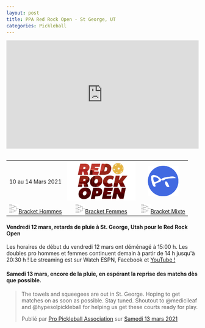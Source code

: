 ```yaml
---
layout: post
title: PPA Red Rock Open - St George, UT
categories: Pickleball
---
```


<style type="text/css">
.videoWrapper {
  position: relative;
  padding-bottom: 56.25%; /* 16:9 */
  height: 0;
}
.videoWrapper iframe {
  position: absolute;
  top: 0;
  left: 0;
  width: 100%;
  height: 100%;
}
</style>

<div class="videoWrapper">
    <iframe src="https://www.facebook.com/plugins/video.php?height=315&href=https%3A%2F%2Fwww.facebook.com%2FOfficialPPATour%2Fvideos%2F481716316508633%2F&show_text=false&width=560" width="560" height="315" style="border:none;overflow:hidden" scrolling="no" frameborder="0" allowfullscreen="true" allow="autoplay; clipboard-write; encrypted-media; picture-in-picture; web-share" allowFullScreen="true"></iframe>
</div>

<br>

<table>
    <tr>
        <td> 
            <div style="text-align: center">
                10 au 14 Mars 2021
            </div>
        </td>
        <td>
            <div style="text-align: center">
                <a href="https://www.ppatour.com/"><img src="/images/redrockopen.jpg" alt="ppatour.com" width="180"/></a>
            </div>
        </td>
        <td>
            <div style="text-align: center">  
                <a href="https://www.pickleballtournaments.com/tournamentinfo.pl?tid=4584"><img src="/images/pt.png" alt="pickleballtournaments.com" width="80"/></a>
            </div>
        </td>
    </tr>
        <tr>
        <td>
            <div style="text-align: center">
                <img src="/images/bracket.png" width="25"/><a href="https://www.pickleballtournaments.com/Tournaments/UT/2021_RedRock/MDO_91.htm">Bracket Hommes</a>
            </div>
        </td>
        <td>
            <div style="text-align: center">
            <img src="/images/bracket.png" width="25"/><a href="https://www.pickleballtournaments.com/Tournaments/UT/2021_RedRock/WDO_58.htm">Bracket Femmes</a>
            </div>
        </td>
        <td>
            <div style="text-align: center">
            <img src="/images/bracket.png" width="25"/><a href="https://www.pickleballtournaments.com/Tournaments/UT/2021_RedRock/MXDO_76.htm">Bracket Mixte</a>
            </div>
        </td>
    </tr>
    <!--
    <tr>
        <td>
            <div style="text-align: center"><img src="/images/play.png" width="25"/>
                <a href="">Finale Homme</a>
            </div>
        </td>
        <td>
            <div style="text-align: center"><img src="/images/play.png" width="25"/>
                <a href="">Finale Femme</a>
            </div>
        </td>
        <td>
            <div style="text-align: center"><img src="/images/play.png" width="25"/>
                <a href="">Finale Mixte</a>
            </div>
        </td>
    </tr>
    <tr>
        <td>
            <div style="text-align: center">
                vs 
            </div>
        </td>
        <td>
            <div style="text-align: center">
                vs 
            </div>
        </td>
        <td>
            <div style="text-align: center">
                 vs 
            </div>
        </td>
    </tr>
    -->
</table>

#### Vendredi 12 mars, retards de pluie à St. George, Utah pour le Red Rock Open
Les horaires de début du vendredi 12 mars ont déménagé à 15:00 h.
Les doubles pro hommes et femmes continuent demain à partir de 14 h jusqu'à 20:30 h ! Le streaming est sur Watch ESPN, Facebook et <a href="https://www.youtube.com/c/PPAtour/videos">YouTube !</a>

#### Samedi 13 mars, encore de la pluie, en espérant la reprise des matchs dès que possible.

<div id="fb-root"></div>
<script async defer crossorigin="anonymous" src="https://connect.facebook.net/fr_CA/sdk.js#xfbml=1&version=v10.0" nonce="nuCryucA"></script>

<div class="fb-post" data-href="https://www.facebook.com/OfficialPPATour/posts/481883673158564" data-width="500" data-show-text="true"><blockquote cite="https://www.facebook.com/OfficialPPATour/posts/481883673158564" class="fb-xfbml-parse-ignore"><p>The towels and squeegees are out in St. George. Hoping to get matches on as soon as possible. Stay tuned. Shoutout to &#064;medicileaf and &#064;hypesolpickleball for helping us get these courts ready for play.</p>Publié par <a href="https://www.facebook.com/OfficialPPATour/">Pro Pickleball Association</a> sur&nbsp;<a href="https://www.facebook.com/OfficialPPATour/posts/481883673158564">Samedi 13 mars 2021</a></blockquote></div>


